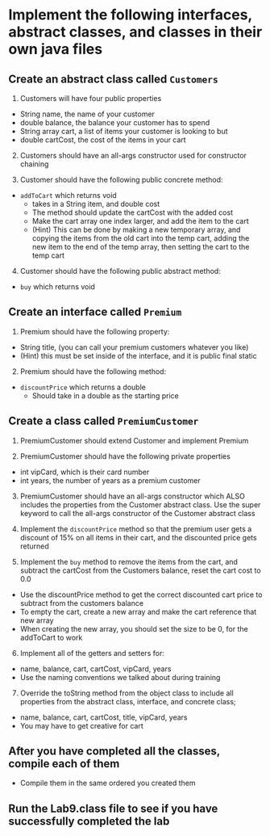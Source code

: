 # Implement the following interfaces, abstract classes, and classes in their own java files

## Create an abstract class called `Customers`

1. Customers will have four public properties

- String name, the name of your customer
- double balance, the balance your customer has to spend
- String array cart, a list of items your customer is looking to but
- double cartCost, the cost of the items in your cart

2. Customers should have an all-args constructor used for constructor chaining

3. Customer should have the following public concrete method:

- `addToCart` which returns void
  - takes in a String item, and double cost
  - The method should update the cartCost with the added cost
  - Make the cart array one index larger, and add the item to the cart
  - (Hint) This can be done by making a new temporary array, and copying the items from the old cart into the temp cart, adding the new item to the end of the temp array, then setting the cart to the temp cart

4. Customer should have the following public abstract method:

- `buy` which returns void

## Create an interface called `Premium`

1. Premium should have the following property:

- String title, (you can call your premium customers whatever you like)
- (Hint) this must be set inside of the interface, and it is public final static

2. Premium should have the following method:

- `discountPrice` which returns a double
  - Should take in a double as the starting price

## Create a class called `PremiumCustomer`

1. PremiumCustomer should extend Customer and implement Premium

2. PremiumCustomer should have the following private properties

- int vipCard, which is their card number
- int years, the number of years as a premium customer

3. PremiumCustomer should have an all-args constructor which ALSO includes the properties from the Customer abstract class. Use the super keyword to call the all-args constructor of the Customer abstract class

4. Implement the `discountPrice` method so that the premium user gets a discount of 15% on all items in their cart, and the discounted price gets returned

5. Implement the `buy` method to remove the items from the cart, and subtract the cartCost from the Customers balance, reset the cart cost to 0.0

- Use the discountPrice method to get the correct discounted cart price to subtract from the customers balance
- To empty the cart, create a new array and make the cart reference that new array
- When creating the new array, you should set the size to be 0, for the addToCart to work

6. Implement all of the getters and setters for:

- name, balance, cart, cartCost, vipCard, years
- Use the naming conventions we talked about during training

7. Override the toString method from the object class to include all properties from the abstract class, interface, and concrete class;

- name, balance, cart, cartCost, title, vipCard, years
- You may have to get creative for cart

## After you have completed all the classes, compile each of them

- Compile them in the same ordered you created them

## Run the Lab9.class file to see if you have successfully completed the lab

